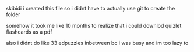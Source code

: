 skibidi i created this file so i didnt have to actually use git to create the folder

somehow it took me like 10 months to realize that i could downlod quizlet flashcards as a pdf

also i didnt do like 33 edpuzzles inbetween bc i was busy and im too lazy to
